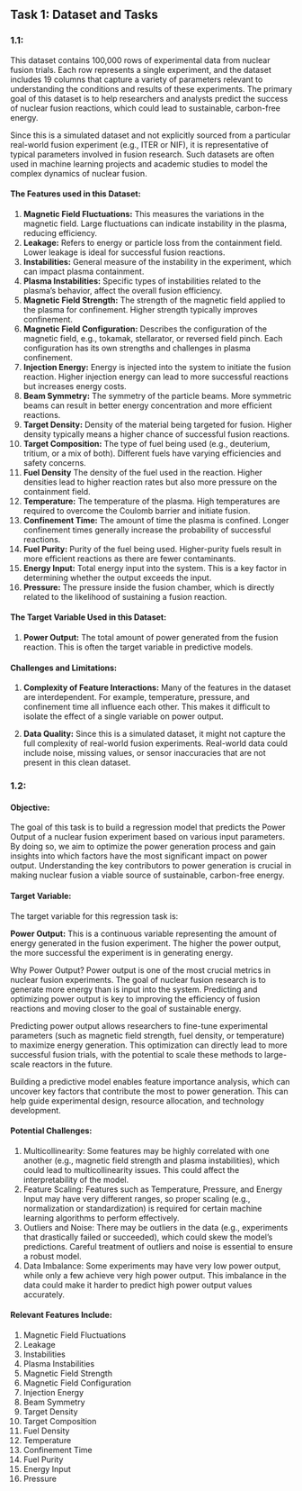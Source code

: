 ## Task 1: Dataset and Tasks

### 1.1:

This dataset contains 100,000 rows of experimental data from nuclear fusion trials. Each row represents a single experiment, and the dataset includes 19 columns that capture a variety of parameters relevant to understanding the conditions and results of these experiments. The primary goal of this dataset is to help researchers and analysts predict the success of nuclear fusion reactions, which could lead to sustainable, carbon-free energy.

Since this is a simulated dataset and not explicitly sourced from a particular real-world fusion experiment (e.g., ITER or NIF), it is representative of typical parameters involved in fusion research. Such datasets are often used in machine learning projects and academic studies to model the complex dynamics of nuclear fusion.

#### The Features used in this Dataset:

1. **Magnetic Field Fluctuations:** This measures the variations in the magnetic field. Large fluctuations can indicate instability in the plasma, reducing efficiency.
2. **Leakage:** Refers to energy or particle loss from the containment field. Lower leakage is ideal for successful fusion reactions.
3. **Instabilities:** General measure of the instability in the experiment, which can impact plasma containment.
4. **Plasma Instabilities:** Specific types of instabilities related to the plasma’s behavior, affect the overall fusion efficiency.
5. **Magnetic Field Strength:** The strength of the magnetic field applied to the plasma for confinement. Higher strength typically improves confinement.
6. **Magnetic Field Configuration:** Describes the configuration of the magnetic field, e.g., tokamak, stellarator, or reversed field pinch. Each configuration has its own strengths and challenges in plasma confinement.
7. **Injection Energy:** Energy is injected into the system to initiate the fusion reaction. Higher injection energy can lead to more successful reactions but increases energy costs.
8. **Beam Symmetry:** The symmetry of the particle beams. More symmetric beams can result in better energy concentration and more efficient reactions.
9. **Target Density:** Density of the material being targeted for fusion. Higher density typically means a higher chance of successful fusion reactions.
10. **Target Composition:** The type of fuel being used (e.g., deuterium, tritium, or a mix of both). Different fuels have varying efficiencies and safety concerns.
11. **Fuel Density** The density of the fuel used in the reaction. Higher densities lead to higher reaction rates but also more pressure on the containment field.
12. **Temperature:** The temperature of the plasma. High temperatures are required to overcome the Coulomb barrier and initiate fusion.
13. **Confinement Time:** The amount of time the plasma is confined. Longer confinement times generally increase the probability of successful reactions.
14. **Fuel Purity:** Purity of the fuel being used. Higher-purity fuels result in more efficient reactions as there are fewer contaminants.
15. **Energy Input:** Total energy input into the system. This is a key factor in determining whether the output exceeds the input.
16. **Pressure:** The pressure inside the fusion chamber, which is directly related to the likelihood of sustaining a fusion reaction.

#### The Target Variable Used in this Dataset:
1. **Power Output:** The total amount of power generated from the fusion reaction. This is often the target variable in predictive models.

#### Challenges and Limitations:

1. **Complexity of Feature Interactions:** Many of the features in the dataset are interdependent. For example, temperature, pressure, and confinement time all influence each other. This makes it difficult to isolate the effect of a single variable on power output.

2. **Data Quality:** Since this is a simulated dataset, it might not capture the full complexity of real-world fusion experiments. Real-world data could include noise, missing values, or sensor inaccuracies that are not present in this clean dataset.

### 1.2:

#### Objective:
The goal of this task is to build a regression model that predicts the Power Output of a nuclear fusion experiment based on various input parameters. By doing so, we aim to optimize the power generation process and gain insights into which factors have the most significant impact on power output. Understanding the key contributors to power generation is crucial in making nuclear fusion a viable source of sustainable, carbon-free energy.

#### Target Variable:
The target variable for this regression task is:

**Power Output:** This is a continuous variable representing the amount of energy generated in the fusion experiment. The higher the power output, the more successful the experiment is in generating energy.

Why Power Output?
Power output is one of the most crucial metrics in nuclear fusion experiments. The goal of nuclear fusion research is to generate more energy than is input into the system. Predicting and optimizing power output is key to improving the efficiency of fusion reactions and moving closer to the goal of sustainable energy. 

Predicting power output allows researchers to fine-tune experimental parameters (such as magnetic field strength, fuel density, or temperature) to maximize energy generation. This optimization can directly lead to more successful fusion trials, with the potential to scale these methods to large-scale reactors in the future.

Building a predictive model enables feature importance analysis, which can uncover key factors that contribute the most to power generation. This can help guide experimental design, resource allocation, and technology development.

#### Potential Challenges:

1. Multicollinearity: Some features may be highly correlated with one another (e.g., magnetic field strength and plasma instabilities), which could lead to multicollinearity issues. This could affect the interpretability of the model.
2. Feature Scaling: Features such as Temperature, Pressure, and Energy Input may have very different ranges, so proper scaling (e.g., normalization or standardization) is required for certain machine learning algorithms to perform effectively.
3. Outliers and Noise: There may be outliers in the data (e.g., experiments that drastically failed or succeeded), which could skew the model’s predictions. Careful treatment of outliers and noise is essential to ensure a robust model.
4. Data Imbalance: Some experiments may have very low power output, while only a few achieve very high power output. This imbalance in the data could make it harder to predict high power output values accurately.

#### Relevant Features Include:

1. Magnetic Field Fluctuations
2. Leakage
3. Instabilities
4. Plasma Instabilities
5. Magnetic Field Strength
6. Magnetic Field Configuration
7. Injection Energy
8. Beam Symmetry
9. Target Density
10. Target Composition
11. Fuel Density
12. Temperature
13. Confinement Time
14. Fuel Purity
15. Energy Input
16. Pressure
